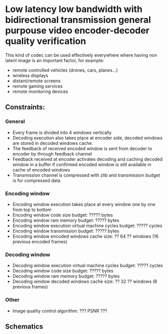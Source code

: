 # Low latency low bandwidth with bidirectional transmission general purpouse video encoder-decoder quality verification

This kind of codec can be used effectively everywhere where having non latent image is an important factor, for example:
* remote controlled vehicles (drones, cars, planes...)
* wireless displays
* distant/remote screens
* remote gaming services
* remote monitoring devices

## Constraints:

### General
* Every frame is divided into 4 windows vertically
* Decoding execution also takes place at encoder side, decoded windows are stored in decoded windows cache.
* The feedback of received encoded window is sent from decoder to encoder by through feedback channel
* Feedback received at encoder activates decoding and caching decoded window in a buffer if confirmed encoded window is still available in cache of encoded windows
* Transmission channel is compressed with zlib and transmission budget is for compressed data

### Encoding window
* Encoding window execution takes place at every window one by one from top to bottom 
* Encoding window code size budget:                         ????? bytes
* Encoding window ram memory budget:                        ????? bytes
* Encoding window execution virtual machine cycles budget:  ????? cycles
* Encoding window transmission budget:                      ????? bytes
* Encoding window encoded windows cache size:               ?? 64 ?? windows (16 previous encoded frames)

### Decoding window
* Decoding window execution virtual machine cycles budget:  ????? cycles
* Decoding window code size budget:                         ????? bytes
* Decoding window ram memory budget:                        ????? bytes
* Decoding window decoded windows cache size:               ?? 32 ?? windows (8 previous frames)

### Other
* Image quality control algorithm:                          ??? PSNR ???

## Schematics
